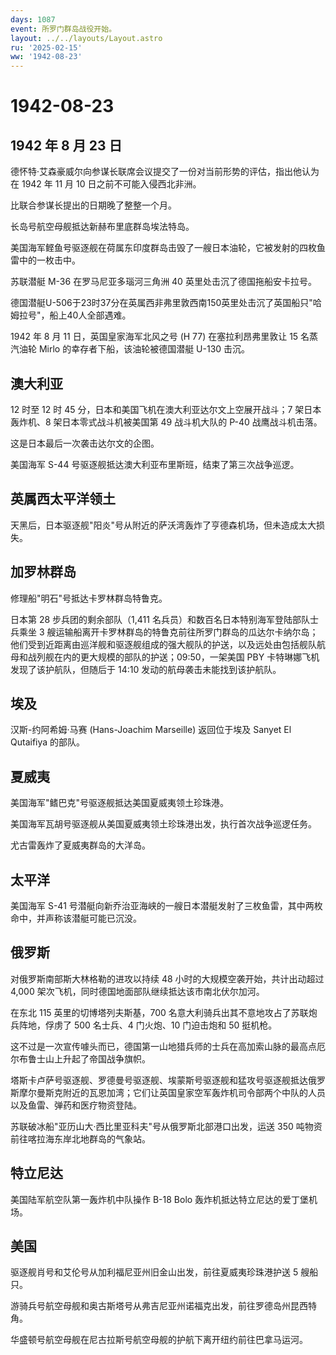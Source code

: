 ```yaml
---
days: 1087
event: 所罗门群岛战役开始。
layout: ../../layouts/Layout.astro
ru: '2025-02-15'
ww: '1942-08-23'
---
```


# 1942-08-23

## 1942 年 8 月 23 日

德怀特·艾森豪威尔向参谋长联席会议提交了一份对当前形势的评估，指出他认为在
1942 年 11 月 10 日之前不可能入侵西北非洲。

比联合参谋长提出的日期晚了整整一个月。

长岛号航空母舰抵达新赫布里底群岛埃法特岛。

美国海军鲣鱼号驱逐舰在荷属东印度群岛击毁了一艘日本油轮，它被发射的四枚鱼雷中的一枚击中。

苏联潜艇 M-36 在罗马尼亚多瑙河三角洲 40 英里处击沉了德国拖船安卡拉号。

德国潜艇U-506于23时37分在英属西非弗里敦西南150英里处击沉了英国船只"哈姆拉号"，船上40人全部遇难。

1942 年 8 月 11 日，英国皇家海军北风之号 (H 77) 在塞拉利昂弗里敦让 15
名蒸汽油轮 Mirlo 的幸存者下船，该油轮被德国潜艇 U-130 击沉。

## 澳大利亚

12 时至 12 时 45 分，日本和美国飞机在澳大利亚达尔文上空展开战斗；7
架日本轰炸机、8 架日本零式战斗机被美国第 49 战斗机大队的 P-40
战鹰战斗机击落。

这是日本最后一次袭击达尔文的企图。

美国海军 S-44 号驱逐舰抵达澳大利亚布里斯班，结束了第三次战争巡逻。

## 英属西太平洋领土

天黑后，日本驱逐舰"阳炎"号从附近的萨沃湾轰炸了亨德森机场，但未造成太大损失。

## 加罗林群岛

修理船"明石"号抵达卡罗林群岛特鲁克。

日本第 28 步兵团的剩余部队（1,411
名兵员）和数百名日本特别海军登陆部队士兵乘坐 3
艘运输船离开卡罗林群岛的特鲁克前往所罗门群岛的瓜达尔卡纳尔岛；他们受到近距离由巡洋舰和驱逐舰组成的强大舰队的护送，以及远处由包括舰队航母和战列舰在内的更大规模的部队的护送；09:50，一架美国
PBY 卡特琳娜飞机发现了该护航队，但随后于 14:10
发动的航母袭击未能找到该护航队。

## 埃及

汉斯-约阿希姆·马赛 (Hans-Joachim Marseille) 返回位于埃及 Sanyet El
Qutaifiya 的部队。

## 夏威夷

美国海军"鳍巴克"号驱逐舰抵达美国夏威夷领土珍珠港。

美国海军瓦胡号驱逐舰从美国夏威夷领土珍珠港出发，执行首次战争巡逻任务。

尤古雷轰炸了夏威夷群岛的大洋岛。

## 太平洋

美国海军 S-41
号潜艇向新乔治亚海峡的一艘日本潜艇发射了三枚鱼雷，其中两枚命中，并声称该潜艇可能已沉没。

## 俄罗斯

对俄罗斯南部斯大林格勒的进攻以持续 48 小时的大规模空袭开始，共计出动超过
4,000 架次飞机，同时德国地面部队继续抵达该市南北伏尔加河。

在东北 115 英里的切博塔列夫斯基，700
名意大利骑兵出其不意地攻占了苏联炮兵阵地，俘虏了 500 名士兵、4
门火炮、10 门迫击炮和 50 挺机枪。

这不过是一次宣传噱头而已，德国第一山地猎兵师的士兵在高加索山脉的最高点厄尔布鲁士山上升起了帝国战争旗帜。

塔斯卡卢萨号驱逐舰、罗德曼号驱逐舰、埃蒙斯号驱逐舰和猛攻号驱逐舰抵达俄罗斯摩尔曼斯克附近的瓦恩加湾；它们让英国皇家空军轰炸机司令部两个中队的人员以及鱼雷、弹药和医疗物资登陆。

苏联破冰船"亚历山大·西比里亚科夫"号从俄罗斯北部港口出发，运送 350
吨物资前往喀拉海东岸北地群岛的气象站。

## 特立尼达

美国陆军航空队第一轰炸机中队操作 B-18 Bolo
轰炸机抵达特立尼达的爱丁堡机场。

## 美国

驱逐舰肖号和艾伦号从加利福尼亚州旧金山出发，前往夏威夷珍珠港护送 5
艘船只。

游骑兵号航空母舰和奥古斯塔号从弗吉尼亚州诺福克出发，前往罗德岛州昆西特角。

华盛顿号航空母舰在尼古拉斯号航空母舰的护航下离开纽约前往巴拿马运河。